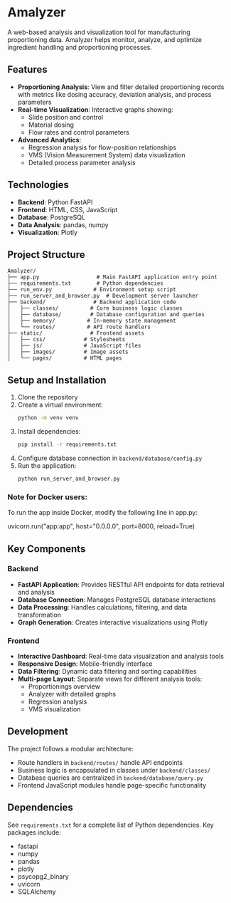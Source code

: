 # Amalyzer

A web-based analysis and visualization tool for manufacturing proportioning data. Amalyzer helps monitor, analyze, and optimize ingredient handling and proportioning processes.

## Features

- **Proportioning Analysis**: View and filter detailed proportioning records with metrics like dosing accuracy, deviation analysis, and process parameters
- **Real-time Visualization**: Interactive graphs showing:
  - Slide position and control
  - Material dosing
  - Flow rates and control parameters
- **Advanced Analytics**:
  - Regression analysis for flow-position relationships
  - VMS (Vision Measurement System) data visualization
  - Detailed process parameter analysis

## Technologies

- **Backend**: Python FastAPI
- **Frontend**: HTML, CSS, JavaScript
- **Database**: PostgreSQL
- **Data Analysis**: pandas, numpy
- **Visualization**: Plotly

## Project Structure

```
Amalyzer/
├── app.py                  # Main FastAPI application entry point
├── requirements.txt        # Python dependencies
├── run_env.py             # Environment setup script
├── run_server_and_browser.py  # Development server launcher
├── backend/               # Backend application code
│   ├── classes/          # Core business logic classes
│   ├── database/         # Database configuration and queries
│   ├── memory/          # In-memory state management
│   └── routes/          # API route handlers
├── static/               # Frontend assets
│   ├── css/            # Stylesheets
│   ├── js/             # JavaScript files
│   ├── images/         # Image assets
│   └── pages/          # HTML pages
```

## Setup and Installation

1. Clone the repository
2. Create a virtual environment:
   ```bash
   python -m venv venv
   ```
3. Install dependencies:
   ```bash
   pip install -r requirements.txt
   ```
4. Configure database connection in `backend/database/config.py`
5. Run the application:
   ```bash
   python run_server_and_browser.py
   ```

### Note for Docker users:
To run the app inside Docker, modify the following line in app.py:

uvicorn.run("app:app", host="0.0.0.0", port=8000, reload=True)

## Key Components

### Backend

- **FastAPI Application**: Provides RESTful API endpoints for data retrieval and analysis
- **Database Connection**: Manages PostgreSQL database interactions
- **Data Processing**: Handles calculations, filtering, and data transformation
- **Graph Generation**: Creates interactive visualizations using Plotly

### Frontend

- **Interactive Dashboard**: Real-time data visualization and analysis tools
- **Responsive Design**: Mobile-friendly interface
- **Data Filtering**: Dynamic data filtering and sorting capabilities
- **Multi-page Layout**: Separate views for different analysis tools:
  - Proportionings overview
  - Analyzer with detailed graphs
  - Regression analysis
  - VMS visualization

## Development

The project follows a modular architecture:

- Route handlers in `backend/routes/` handle API endpoints
- Business logic is encapsulated in classes under `backend/classes/`
- Database queries are centralized in `backend/database/query.py`
- Frontend JavaScript modules handle page-specific functionality

## Dependencies

See `requirements.txt` for a complete list of Python dependencies. Key packages include:

- fastapi
- numpy
- pandas
- plotly
- psycopg2_binary
- uvicorn
- SQLAlchemy
